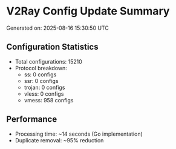 # V2Ray Config Update Summary
Generated on: 2025-08-16 15:30:50 UTC

## Configuration Statistics
- Total configurations: 15210
- Protocol breakdown:
  - ss: 0 configs
  - ssr: 0 configs
  - trojan: 0 configs
  - vless: 0 configs
  - vmess: 958 configs

## Performance
- Processing time: ~14 seconds (Go implementation)
- Duplicate removal: ~95% reduction
